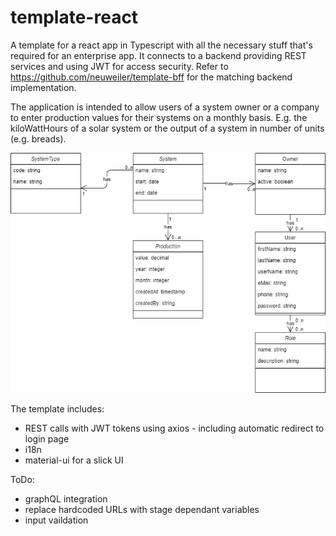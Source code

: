 # template-react

A template for a react app in Typescript with all the necessary stuff that's required for an enterprise app.
It connects to a backend providing REST services and using JWT for access security. Refer to 
https://github.com/neuweiler/template-bff for the matching backend implementation. 

The application is intended to allow users of a system owner or a company
to enter production values for their systems on a monthly basis. E.g. the kiloWattHours of a solar system or the
output of a system in number of units (e.g. breads).

![Class Diagram](https://github.com/neuweiler/template-bff/raw/main/docs/Class%20Diagram.png)

The template includes:
* REST calls with JWT tokens using axios - including automatic redirect to login page
* i18n
* material-ui for a slick UI

ToDo:
* graphQL integration
* replace hardcoded URLs with stage dependant variables
* input vaildation
